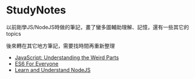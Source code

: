 # StudyNotes
以前剛學JS/NodeJS時做的筆記，畫了蠻多圖輔助理解、記憶，還有一些其它的topics

後來轉在其它地方筆記，需要找時間再重新整理
* [JavaScript: Understanding the Weird Parts](https://github.com/JamesYu608/StudyNotes/tree/master/JavaScript/Understanding%20the%20Weird%20Parts)
* [ES6 For Everyone](https://github.com/JamesYu608/StudyNotes/tree/master/JavaScript/ES6%20For%20Everyone)
* [Learn and Understand NodeJS](https://github.com/JamesYu608/StudyNotes/tree/master/NodeJS/Learn%20and%20Understand%20NodeJS)
